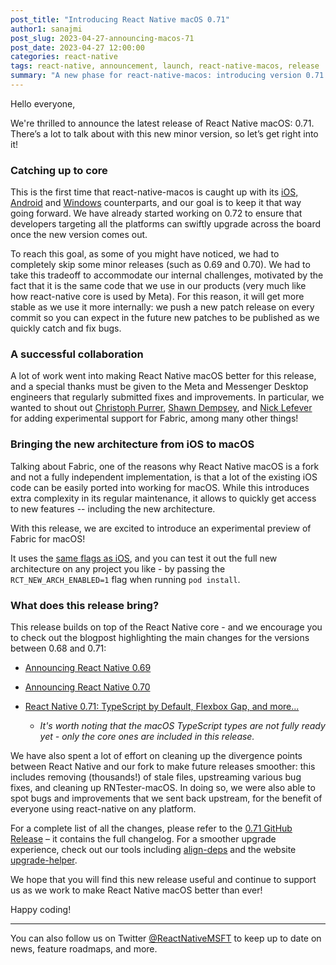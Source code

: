 ```yaml
---
post_title: "Introducing React Native macOS 0.71"
author1: sanajmi
post_slug: 2023-04-27-announcing-macos-71
post_date: 2023-04-27 12:00:00
categories: react-native
tags: react-native, announcement, launch, react-native-macos, release
summary: "A new phase for react-native-macos: introducing version 0.71 and experimental support for the new architecture!"
---
```


Hello everyone,

We're thrilled to announce the latest release of React Native macOS: 0.71. There’s a lot to talk about with this new minor version, so let’s get right into it!

### Catching up to core

This is the first time that react-native-macos is caught up with its [iOS, Android](https://github.com/facebook/react-native) and [Windows](https://github.com/microsoft/react-native-windows) counterparts, and our goal is to keep it that way going forward. We have already started working on 0.72 to ensure that developers targeting all the platforms can swiftly upgrade across the board once the new version comes out.

To reach this goal, as some of you might have noticed, we had to completely skip some minor releases (such as 0.69 and 0.70). We had to take this tradeoff to accommodate our internal challenges, motivated by the fact that it is the same code that we use in our products (very much like how react-native core is used by Meta). For this reason, it will get more stable as we use it more internally: we push a new patch release on every commit so you can expect in the future new patches to be published as we quickly catch and fix bugs.

### A successful collaboration

A lot of work went into making React Native macOS better for this release, and a special thanks must be given to the Meta and Messenger Desktop engineers that regularly submitted fixes and improvements. In particular, we wanted to shout out [Christoph Purrer](https://github.com/christophpurrer), [Shawn Dempsey](https://github.com/shwanton), and [Nick Lefever](https://github.com/lenaic) for adding experimental support for Fabric, among many other things!

### Bringing the new architecture from iOS to macOS

Talking about Fabric, one of the reasons why React Native macOS is a fork and not a fully independent implementation, is that a lot of the existing iOS code can be easily ported into working for macOS. While this introduces extra complexity in its regular maintenance, it allows to quickly get access to new features -- including the new architecture.

With this release, we are excited to introduce an experimental preview of Fabric for macOS!

It uses the [same flags as iOS](https://reactnative.dev/docs/new-architecture-app-intro#ios---run-pod-install), and you can test it out the full new architecture on any project you like - by passing the `RCT_NEW_ARCH_ENABLED=1` flag when running `pod install`.

### What does this release bring?

This release builds on top of the React Native core - and we encourage you to check out the blogpost highlighting the main changes for the versions between 0.68 and 0.71:

- [Announcing React Native 0.69](https://reactnative.dev/blog/2022/06/21/version-069)

- [Announcing React Native 0.70](https://reactnative.dev/blog/2022/09/05/version-070)

- [React Native 0.71: TypeScript by Default, Flexbox Gap, and more...](https://reactnative.dev/blog/2023/01/12/version-071)
  - *It's worth noting that the macOS TypeScript types are not fully ready yet - only the core ones are included in this release.*

We have also spent a lot of effort on cleaning up the divergence points between React Native and our fork to make future releases smoother: this includes removing (thousands!) of stale files, upstreaming various bug fixes, and cleaning up RNTester-macOS. In doing so, we were also able to spot bugs and improvements that we sent back upstream, for the benefit of everyone using react-native on any platform.

For a complete list of all the changes, please refer to the [0.71 GitHub Release](https://github.com/microsoft/react-native-macos/releases/tag/v0.71.2) – it contains the full changelog. For a smoother upgrade experience, check out our tools including [align-deps](https://microsoft.github.io/rnx-kit/docs/guides/dependency-management) and the website [upgrade-helper](https://react-native-community.github.io/upgrade-helper/?package=react-native-macos).

We hope that you will find this new release useful and continue to support us as we work to make React Native macOS better than ever!

Happy coding!

---

You can also follow us on Twitter [@ReactNativeMSFT](https://twitter.com/reactnativemsft) to keep up to date on news, feature roadmaps, and more.
